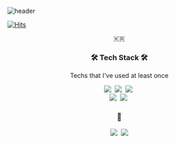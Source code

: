 <!--
**dntjd7701/dntjd7701** is a ✨ _special_ ✨ repository because its `README.md` (this file) appears on your GitHub profile.

Here are some ideas to get you started:

- 🔭 I’m currently working on ...
- 🌱 I’m currently learning ...
- 👯 I’m looking to collaborate on ...
- 🤔 I’m looking for help with ...
- 💬 Ask me about ...
- 📫 How to reach me: ...
- 😄 Pronouns: ...
- ⚡ Fun fact: ...
-->

![header](https://capsule-render.vercel.app/api?type=wave&color=auto&height=300&section=header&text=Sung's&fontSize=90)

<p align="center">
  
[![Hits](https://hits.seeyoufarm.com/api/count/incr/badge.svg?url=https%3A%2F%2Fgithub.com%2Fdntjd7701%2Fhit-counter&count_bg=%23BDEF97&title_bg=%23F6FD96&icon=&icon_color=%23E7E7E7&title=hits&edge_flat=false)](https://hits.seeyoufarm.com)
  
</p>


<p align="center">🇰🇷</p>

<h3 align="center">🛠 Tech Stack 🛠</h3>

<p align="center"> Techs that I've used at least once </p>

<p align="center">
  <img src="https://img.shields.io/badge/Java-007396?style=flat-square&logo=Java&logoColor=white"/></a>&nbsp 
  <img src="https://img.shields.io/badge/Javascript-ffb13b?style=flat-square&logo=javascript&logoColor=white"/></a>&nbsp 
  <img src="https://img.shields.io/badge/css-1572B6?style=flat-square&logo=css3&logoColor=white"/></a>&nbsp 
  <br>
  <img src="https://img.shields.io/badge/SpringBoot-6DB33F?style=flat-square&logo=Spring&logoColor=white"/></a>&nbsp 
  <img src="https://img.shields.io/badge/Mysql-E6B91E?style=flat-square&logo=MySql&logoColor=white"/></a>&nbsp 
</p>



<h3 align="center"> 🤝 </h3>
<p align="center">
  <a href="https://www.instagram.com/rkddntjd_/"><img src="https://img.shields.io/badge/Instagram-black?style=flat-square&logo=Instagram&logoColor=red&link=https://www.instagram.com/rkddntjd_/"/></a>&nbsp
  <a href="mailto:dntjd7701@naver.com"><img src="https://img.shields.io/badge/Gmail-d14836?style=flat-square&logo=Gmail&logoColor=white&link=dntjd7701@naver.com"/></a>
</p>
<br>

